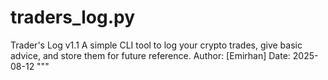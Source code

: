 # traders_log.py
Trader's Log v1.1 A simple CLI tool to log your crypto trades, give basic advice, and store them for future reference. Author: [Emirhan] Date: 2025-08-12 """
